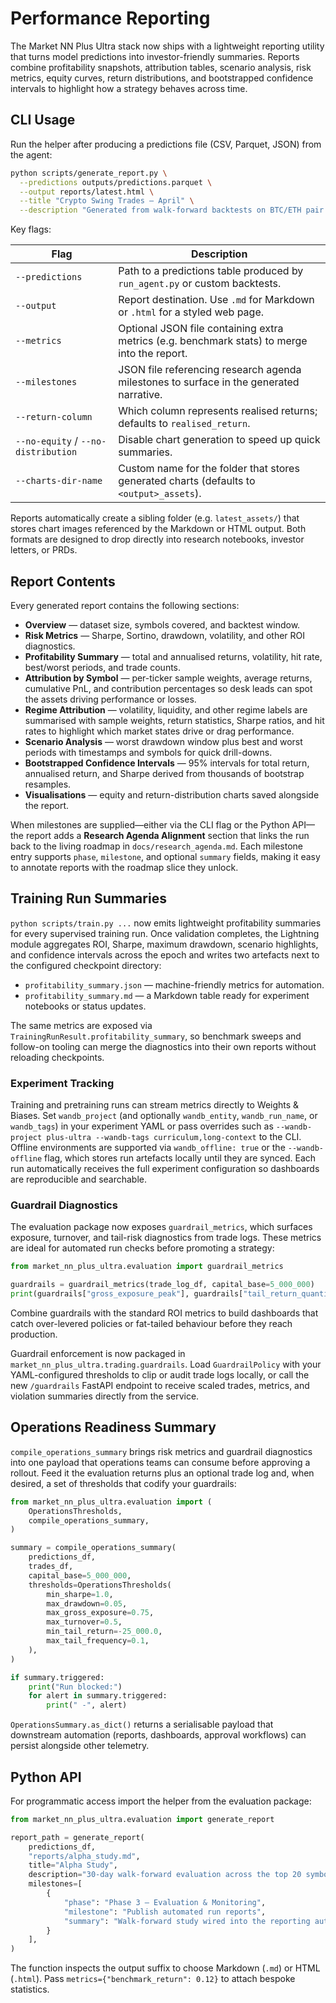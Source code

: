 # Performance Reporting

The Market NN Plus Ultra stack now ships with a lightweight reporting utility
that turns model predictions into investor-friendly summaries. Reports combine
profitability snapshots, attribution tables, scenario analysis, risk metrics,
equity curves, return distributions, and bootstrapped confidence intervals to
highlight how a strategy behaves across time.

## CLI Usage

Run the helper after producing a predictions file (CSV, Parquet, JSON) from the
agent:

```bash
python scripts/generate_report.py \
  --predictions outputs/predictions.parquet \
  --output reports/latest.html \
  --title "Crypto Swing Trades — April" \
  --description "Generated from walk-forward backtests on BTC/ETH pair."
```

Key flags:

| Flag | Description |
| --- | --- |
| `--predictions` | Path to a predictions table produced by `run_agent.py` or custom backtests. |
| `--output` | Report destination. Use `.md` for Markdown or `.html` for a styled web page. |
| `--metrics` | Optional JSON file containing extra metrics (e.g. benchmark stats) to merge into the report. |
| `--milestones` | JSON file referencing research agenda milestones to surface in the generated narrative. |
| `--return-column` | Which column represents realised returns; defaults to `realised_return`. |
| `--no-equity` / `--no-distribution` | Disable chart generation to speed up quick summaries. |
| `--charts-dir-name` | Custom name for the folder that stores generated charts (defaults to `<output>_assets`). |

Reports automatically create a sibling folder (e.g. `latest_assets/`) that stores
chart images referenced by the Markdown or HTML output. Both formats are
designed to drop directly into research notebooks, investor letters, or PRDs.

## Report Contents

Every generated report contains the following sections:

* **Overview** — dataset size, symbols covered, and backtest window.
* **Risk Metrics** — Sharpe, Sortino, drawdown, volatility, and other ROI
  diagnostics.
* **Profitability Summary** — total and annualised returns, volatility,
  hit rate, best/worst periods, and trade counts.
* **Attribution by Symbol** — per-ticker sample weights, average returns,
  cumulative PnL, and contribution percentages so desk leads can spot the
  assets driving performance or losses.
* **Regime Attribution** — volatility, liquidity, and other regime labels are
  summarised with sample weights, return statistics, Sharpe ratios, and hit
  rates to highlight which market states drive or drag performance.
* **Scenario Analysis** — worst drawdown window plus best and worst periods
  with timestamps and symbols for quick drill-downs.
* **Bootstrapped Confidence Intervals** — 95% intervals for total return,
  annualised return, and Sharpe derived from thousands of bootstrap resamples.
* **Visualisations** — equity and return-distribution charts saved alongside
  the report.

When milestones are supplied—either via the CLI flag or the Python API—the report
adds a **Research Agenda Alignment** section that links the run back to the
living roadmap in `docs/research_agenda.md`. Each milestone entry supports
`phase`, `milestone`, and optional `summary` fields, making it easy to annotate
reports with the roadmap slice they unlock.

## Training Run Summaries

`python scripts/train.py ...` now emits lightweight profitability summaries for
every supervised training run. Once validation completes, the Lightning module
aggregates ROI, Sharpe, maximum drawdown, scenario highlights, and confidence
intervals across the epoch and writes two artefacts next to the configured
checkpoint directory:

* `profitability_summary.json` — machine-friendly metrics for automation.
* `profitability_summary.md` — a Markdown table ready for experiment notebooks
  or status updates.

The same metrics are exposed via `TrainingRunResult.profitability_summary`, so
benchmark sweeps and follow-on tooling can merge the diagnostics into their own
reports without reloading checkpoints.

### Experiment Tracking

Training and pretraining runs can stream metrics directly to Weights & Biases.
Set `wandb_project` (and optionally `wandb_entity`, `wandb_run_name`, or
`wandb_tags`) in your experiment YAML or pass overrides such as
`--wandb-project plus-ultra --wandb-tags curriculum,long-context` to the CLI.
Offline environments are supported via `wandb_offline: true` or the
`--wandb-offline` flag, which stores run artefacts locally until they are synced.
Each run automatically receives the full experiment configuration so dashboards
are reproducible and searchable.

### Guardrail Diagnostics

The evaluation package now exposes `guardrail_metrics`, which surfaces
exposure, turnover, and tail-risk diagnostics from trade logs. These metrics
are ideal for automated run checks before promoting a strategy:

```python
from market_nn_plus_ultra.evaluation import guardrail_metrics

guardrails = guardrail_metrics(trade_log_df, capital_base=5_000_000)
print(guardrails["gross_exposure_peak"], guardrails["tail_return_quantile"])
```

Combine guardrails with the standard ROI metrics to build dashboards that catch
over-levered policies or fat-tailed behaviour before they reach production.

Guardrail enforcement is now packaged in `market_nn_plus_ultra.trading.guardrails`.
Load `GuardrailPolicy` with your YAML-configured thresholds to clip or audit
trade logs locally, or call the new `/guardrails` FastAPI endpoint to receive
scaled trades, metrics, and violation summaries directly from the service.

## Operations Readiness Summary

`compile_operations_summary` brings risk metrics and guardrail diagnostics into
one payload that operations teams can consume before approving a rollout. Feed
it the evaluation returns plus an optional trade log and, when desired, a set of
thresholds that codify your guardrails:

```python
from market_nn_plus_ultra.evaluation import (
    OperationsThresholds,
    compile_operations_summary,
)

summary = compile_operations_summary(
    predictions_df,
    trades_df,
    capital_base=5_000_000,
    thresholds=OperationsThresholds(
        min_sharpe=1.0,
        max_drawdown=0.05,
        max_gross_exposure=0.75,
        max_turnover=0.5,
        min_tail_return=-25_000.0,
        max_tail_frequency=0.1,
    ),
)

if summary.triggered:
    print("Run blocked:")
    for alert in summary.triggered:
        print(" -", alert)
```

`OperationsSummary.as_dict()` returns a serialisable payload that downstream
automation (reports, dashboards, approval workflows) can persist alongside other
telemetry.

## Python API

For programmatic access import the helper from the evaluation package:

```python
from market_nn_plus_ultra.evaluation import generate_report

report_path = generate_report(
    predictions_df,
    "reports/alpha_study.md",
    title="Alpha Study",
    description="30-day walk-forward evaluation across the top 20 symbols.",
    milestones=[
        {
            "phase": "Phase 3 — Evaluation & Monitoring",
            "milestone": "Publish automated run reports",
            "summary": "Walk-forward study wired into the reporting automation backlog.",
        }
    ],
)
```

The function inspects the output suffix to choose Markdown (`.md`) or HTML
(`.html`). Pass `metrics={"benchmark_return": 0.12}` to attach bespoke
statistics.

